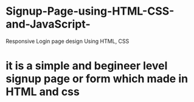 # Signup-Page-using-HTML-CSS-and-JavaScript-
Responsive Login page design Using HTML, CSS
# it is a simple and begineer level signup page or form which made in HTML and css 
